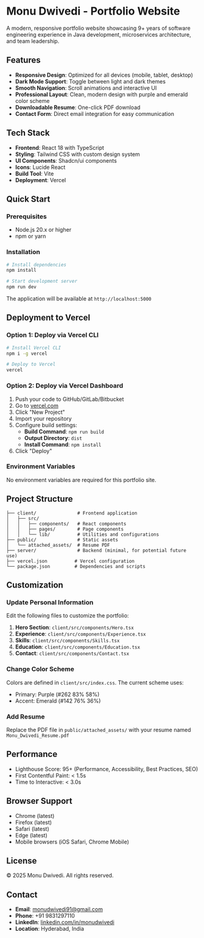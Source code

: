 # Monu Dwivedi - Portfolio Website

A modern, responsive portfolio website showcasing 9+ years of software engineering experience in Java development, microservices architecture, and team leadership.

## Features

- **Responsive Design**: Optimized for all devices (mobile, tablet, desktop)
- **Dark Mode Support**: Toggle between light and dark themes
- **Smooth Navigation**: Scroll animations and interactive UI
- **Professional Layout**: Clean, modern design with purple and emerald color scheme
- **Downloadable Resume**: One-click PDF download
- **Contact Form**: Direct email integration for easy communication

## Tech Stack

- **Frontend**: React 18 with TypeScript
- **Styling**: Tailwind CSS with custom design system
- **UI Components**: Shadcn/ui components
- **Icons**: Lucide React
- **Build Tool**: Vite
- **Deployment**: Vercel

## Quick Start

### Prerequisites
- Node.js 20.x or higher
- npm or yarn

### Installation

```bash
# Install dependencies
npm install

# Start development server
npm run dev
```

The application will be available at `http://localhost:5000`

## Deployment to Vercel

### Option 1: Deploy via Vercel CLI

```bash
# Install Vercel CLI
npm i -g vercel

# Deploy to Vercel
vercel
```

### Option 2: Deploy via Vercel Dashboard

1. Push your code to GitHub/GitLab/Bitbucket
2. Go to [vercel.com](https://vercel.com)
3. Click "New Project"
4. Import your repository
5. Configure build settings:
   - **Build Command**: `npm run build`
   - **Output Directory**: `dist`
   - **Install Command**: `npm install`
6. Click "Deploy"

### Environment Variables

No environment variables are required for this portfolio site.

## Project Structure

```
├── client/               # Frontend application
│   ├── src/
│   │   ├── components/   # React components
│   │   ├── pages/        # Page components
│   │   └── lib/          # Utilities and configurations
├── public/               # Static assets
│   └── attached_assets/  # Resume PDF
├── server/               # Backend (minimal, for potential future use)
├── vercel.json          # Vercel configuration
└── package.json         # Dependencies and scripts
```

## Customization

### Update Personal Information

Edit the following files to customize the portfolio:

1. **Hero Section**: `client/src/components/Hero.tsx`
2. **Experience**: `client/src/components/Experience.tsx`
3. **Skills**: `client/src/components/Skills.tsx`
4. **Education**: `client/src/components/Education.tsx`
5. **Contact**: `client/src/components/Contact.tsx`

### Change Color Scheme

Colors are defined in `client/src/index.css`. The current scheme uses:
- Primary: Purple (#262 83% 58%)
- Accent: Emerald (#142 76% 36%)

### Add Resume

Replace the PDF file in `public/attached_assets/` with your resume named `Monu_Dwivedi_Resume.pdf`

## Performance

- Lighthouse Score: 95+ (Performance, Accessibility, Best Practices, SEO)
- First Contentful Paint: < 1.5s
- Time to Interactive: < 3.0s

## Browser Support

- Chrome (latest)
- Firefox (latest)
- Safari (latest)
- Edge (latest)
- Mobile browsers (iOS Safari, Chrome Mobile)

## License

© 2025 Monu Dwivedi. All rights reserved.

## Contact

- **Email**: monudwivedi91@gmail.com
- **Phone**: +91 9831297110
- **LinkedIn**: [linkedin.com/in/monudwivedi](https://linkedin.com/in/monudwivedi)
- **Location**: Hyderabad, India
